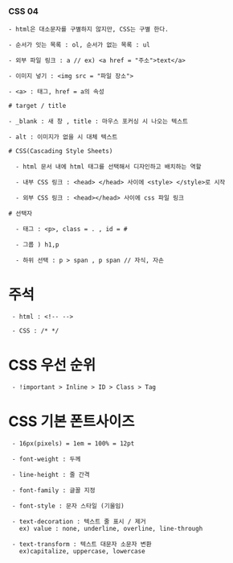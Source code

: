 ### CSS 04

    - html은 대소문자를 구별하지 않지만, CSS는 구별 한다.
    
    - 순서가 잇는 목록 : ol, 순서가 없는 목록 : ul
    
    - 외부 파일 링크 : a // ex) <a href = "주소">text</a>
    
    - 이미지 넣기 : <img src = "파일 장소">
    
    - <a> : 태그, href = a의 속성
    
    # target / title
    
    - _blank : 새 창 , title : 마우스 포커싱 시 나오는 텍스트
    
    - alt : 이미지가 없을 시 대체 텍스트
    
    # CSS(Cascading Style Sheets)
    
      - html 문서 내에 html 태그를 선택해서 디자인하고 배치하는 역할
      
      - 내부 CSS 링크 : <head> </head> 사이에 <style> </style>로 시작
      
      - 외부 CSS 링크 : <head></head> 사이에 css 파일 링크
      
    # 선택자
    
      - 태그 : <p>, class = . , id = #
      
      - 그룹 ) h1,p
      
      - 하위 선택 : p > span , p span // 자식, 자손
      
   # 주석
   
     - html : <!-- -->
     
     - CSS : /* */
     
   # CSS 우선 순위
   
     - !important > Inline > ID > Class > Tag
     
   # CSS 기본 폰트사이즈
   
     - 16px(pixels) = 1em = 100% = 12pt
     
     - font-weight : 두께
     
     - line-height : 줄 간격
     
     - font-family : 글꼴 지정
     
     - font-style : 문자 스타일 (기울임)
     
     - text-decoration : 텍스트 줄 표시 / 제거
       ex) value : none, underline, overline, line-through
       
     - text-transform : 텍스트 대문자 소문자 변환
       ex)capitalize, uppercase, lowercase
       
    
